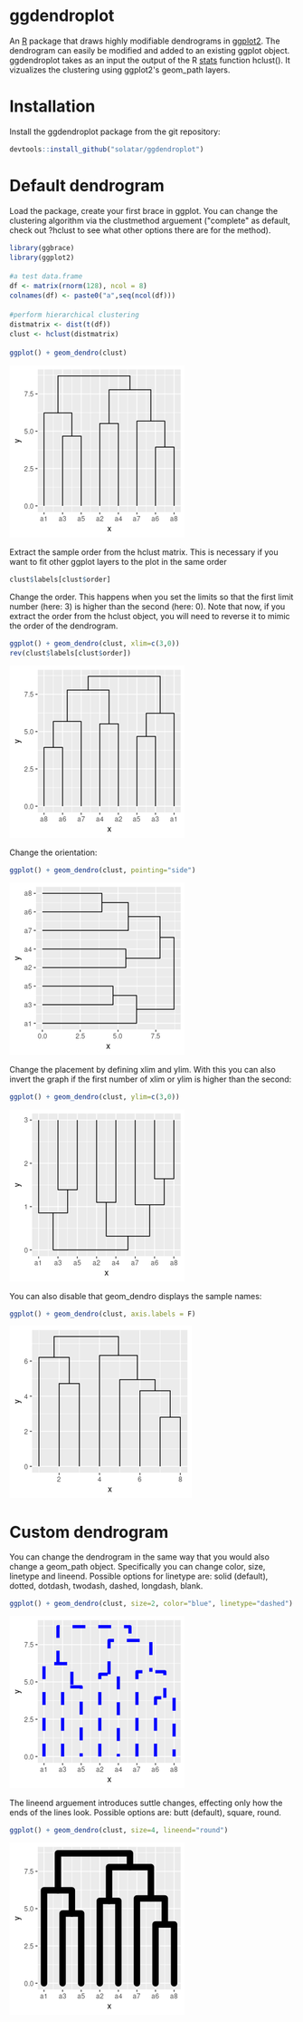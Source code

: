 # ggdendroplot
An [R](https://www.r-project.org) package that draws highly modifiable dendrograms in [ggplot2](https://ggplot2.tidyverse.org/). The dendrogram can easily be modified and added to an existing ggplot object. ggdendroplot takes as an input the output of the R [stats](https://stat.ethz.ch/R-manual/R-devel/library/stats/html/stats-package.html) function hclust(). It vizualizes the clustering using ggplot2's geom_path layers.

# Installation
Install the ggdendroplot package from the git repository:
``` r
devtools::install_github("solatar/ggdendroplot")
```

# Default dendrogram
Load the package, create your first brace in ggplot. You can change the clustering algorithm via the clustmethod arguement ("complete" as default, check out ?hclust to see what other options there are for the method).
``` r
library(ggbrace)
library(ggplot2)

#a test data.frame
df <- matrix(rnorm(128), ncol = 8)
colnames(df) <- paste0("a",seq(ncol(df)))

#perform hierarchical clustering
distmatrix <- dist(t(df))
clust <- hclust(distmatrix)

ggplot() + geom_dendro(clust)
```
<img src="readme_files/dendro_down.png"/>

Extract the sample order from the hclust matrix. This is necessary if you want to fit other ggplot layers to the plot in the same order
``` r
clust$labels[clust$order]
```

Change the order. This happens when you set the limits so that the first limit number (here: 3) is higher than the second (here: 0). Note that now, if you extract the order from the hclust object, you will need to reverse it to mimic the order of the dendrogram.
``` r
ggplot() + geom_dendro(clust, xlim=c(3,0))
rev(clust$labels[clust$order])
```
<img src="readme_files/dendro_down_flipped.png"/>

Change the orientation:
``` r
ggplot() + geom_dendro(clust, pointing="side")
```
<img src="readme_files/dendro_left.png"/>

Change the placement by defining xlim and ylim. With this you can also invert the graph if the first number of xlim or ylim is higher than the second:
``` r
ggplot() + geom_dendro(clust, ylim=c(3,0))
```
<img src="readme_files/dendro_up.png"/>

You can also disable that geom_dendro displays the sample names:
``` r
ggplot() + geom_dendro(clust, axis.labels = F)
```
<img src="readme_files/dendro_nolabels.png"/>

# Custom dendrogram
You can change the dendrogram in the same way that you would also change a geom_path object. Specifically you can change color, size, linetype and lineend. 
Possible options for linetype are: solid (default), dotted, dotdash, twodash, dashed, longdash, blank.
``` r
ggplot() + geom_dendro(clust, size=2, color="blue", linetype="dashed")
```
<img src="readme_files/dendro_custom.png"/>

The lineend arguement introduces suttle changes, effecting only how the ends of the lines look.
Possible options are: butt (default), square, round.
``` r
ggplot() + geom_dendro(clust, size=4, lineend="round")
```
<img src="readme_files/dendro_custom2.png"/>
